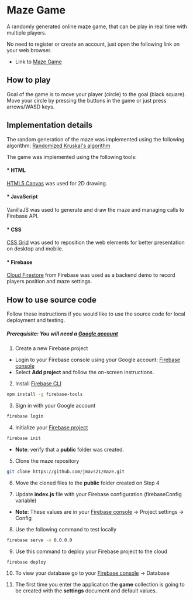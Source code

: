 # Maze Game

A randomly generated online maze game, that can be play in real time with multiple players.

No need to register or create an account, just open the following link on your web browser.
* Link to [Maze Game](https://maze-1987.firebaseapp.com)

## How to play

Goal of the game is to move your player (circle) to the goal (black square).
Move your circle by pressing the buttons in the game or just press arrows/WASD keys.

## Implementation details

The random generation of the maze was implemented using the following algorithm: [Randomized Kruskal's algorithm](https://en.wikipedia.org/wiki/Maze_generation_algorithm#Randomized_Kruskal's_algorithm)

The game was implemented using the following tools:

#### * HTML

[HTML5 Canvas](https://www.w3schools.com/html/html5_canvas.asp) was used for 2D drawing.

#### * JavaScript

VanillaJS was used to generate and draw the maze and managing calls to Firebase API.

#### * CSS

[CSS Grid](https://www.w3schools.com/css/css_grid.asp) was used to reposition the web elements for better presentation on desktop and mobile.

#### * Firebase
[Cloud Firestore](https://firebase.google.com/docs/firestore) from Firebase was used as a backend demo to record players position and maze settings.

## How to use source code

Follow these instructions if you would like to use the source code for local deployment and testing.

##### Prerequisite: You will need a [Google account](https://accounts.google.com/signup)

1. Create a new Firebase project
* Login to your Firebase console using your Google account: [Firebase console](https://console.firebase.google.com/)
* Select __Add project__ and follow the on-screen instructions.

2. Install [Firebase CLI](https://firebase.google.com/docs/cli)
```sh
npm install -g firebase-tools
```

3. Sign in with your Google account
```sh
firebase login
```

4. Initialize your [Firebase project](https://firebase.google.com/docs/hosting/quickstart#initialize)
```sh
firebase init
```
* __Note__: verify that a __public__ folder was created.

5. Clone the maze repository
```sh
git clone https://github.com/jmavs21/maze.git
```

6. Move the cloned files to the __public__ folder created on Step 4

7. Update __index.js__ file with your Firebase configuration (firebaseConfig variable)
* __Note__: These values are in your [Firebase console](https://console.firebase.google.com/) -> Project settings -> Config

8. Use the following command to test locally
```sh
firebase serve -o 0.0.0.0
```

9. Use this command to deploy your Firebase project to the cloud
```sh
firebase deploy
```

10. To view your database go to your [Firebase console](https://console.firebase.google.com/) -> Database

11. The first time you enter the application the __game__ collection is going to be created with the __settings__ document and default values.


